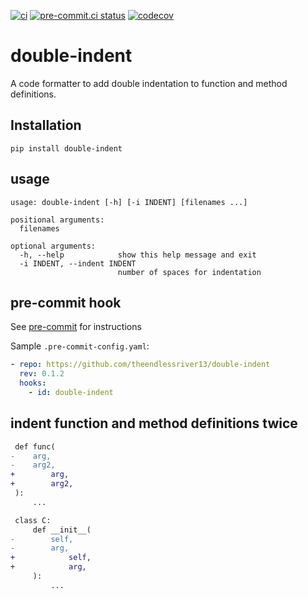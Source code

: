 [![ci](https://github.com/theendlessriver13/double-indent/workflows/ci/badge.svg)](https://github.com/theendlessriver13/double-indent/actions?query=workflow%3Aci)
[![pre-commit.ci status](https://results.pre-commit.ci/badge/github/theendlessriver13/double-indent/master.svg)](https://results.pre-commit.ci/latest/github/theendlessriver13/double-indent/master)
[![codecov](https://codecov.io/gh/theendlessriver13/double-indent/branch/master/graph/badge.svg)](https://codecov.io/gh/theendlessriver13/double-indent)

# double-indent

A code formatter to add double indentation to function and method definitions.

## Installation

`pip install double-indent`

## usage

```console
usage: double-indent [-h] [-i INDENT] [filenames ...]

positional arguments:
  filenames

optional arguments:
  -h, --help            show this help message and exit
  -i INDENT, --indent INDENT
                        number of spaces for indentation
```

## pre-commit hook

See [pre-commit](https://pre-commit.com) for instructions

Sample `.pre-commit-config.yaml`:

```yaml
- repo: https://github.com/theendlessriver13/double-indent
  rev: 0.1.2
  hooks:
    - id: double-indent
```

## indent function and method definitions twice

```diff
 def func(
-    arg,
-    arg2,
+        arg,
+        arg2,
 ):
     ...
```

```diff
 class C:
     def __init__(
-        self,
-        arg,
+            self,
+            arg,
     ):
         ...
```
